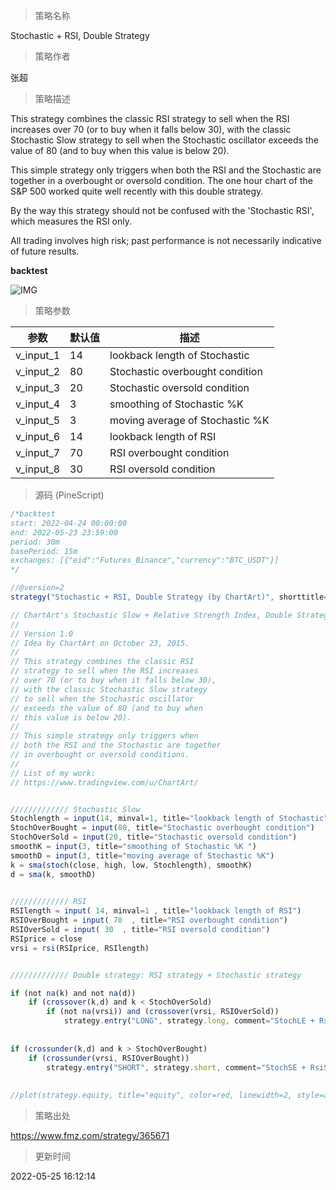 
> 策略名称

Stochastic + RSI, Double Strategy

> 策略作者

张超

> 策略描述

This strategy combines the classic RSI strategy to sell when the RSI increases over 70 (or to buy when it falls below 30), with the classic Stochastic Slow strategy to sell when the Stochastic oscillator exceeds the value of 80 (and to buy when this value is below 20).

This simple strategy only triggers when both the RSI and the Stochastic are together in a overbought or oversold condition. The one hour chart of the S&P 500 worked quite well recently with this double strategy.

By the way this strategy should not be confused with the 'Stochastic RSI', which measures the RSI only.

All trading involves high risk; past performance is not necessarily indicative of future results.

**backtest**

 ![IMG](https://www.fmz.com/upload/asset/7d33b6438e380b1a22.png) 

> 策略参数



|参数|默认值|描述|
|----|----|----|
|v_input_1|14|lookback length of Stochastic|
|v_input_2|80|Stochastic overbought condition|
|v_input_3|20|Stochastic oversold condition|
|v_input_4|3|smoothing of Stochastic %K |
|v_input_5|3|moving average of Stochastic %K|
|v_input_6|14|lookback length of RSI|
|v_input_7|70|RSI overbought condition|
|v_input_8|30|RSI oversold condition|


> 源码 (PineScript)

``` javascript
/*backtest
start: 2022-04-24 00:00:00
end: 2022-05-23 23:59:00
period: 30m
basePeriod: 15m
exchanges: [{"eid":"Futures_Binance","currency":"BTC_USDT"}]
*/

//@version=2
strategy("Stochastic + RSI, Double Strategy (by ChartArt)", shorttitle="CA_-_RSI_Stoch_Strat", overlay=true)

// ChartArt's Stochastic Slow + Relative Strength Index, Double Strategy
//
// Version 1.0
// Idea by ChartArt on October 23, 2015.
//
// This strategy combines the classic RSI
// strategy to sell when the RSI increases
// over 70 (or to buy when it falls below 30),
// with the classic Stochastic Slow strategy
// to sell when the Stochastic oscillator
// exceeds the value of 80 (and to buy when
// this value is below 20).
//
// This simple strategy only triggers when
// both the RSI and the Stochastic are together
// in overbought or oversold conditions.
//
// List of my work: 
// https://www.tradingview.com/u/ChartArt/


///////////// Stochastic Slow
Stochlength = input(14, minval=1, title="lookback length of Stochastic")
StochOverBought = input(80, title="Stochastic overbought condition")
StochOverSold = input(20, title="Stochastic oversold condition")
smoothK = input(3, title="smoothing of Stochastic %K ")
smoothD = input(3, title="moving average of Stochastic %K")
k = sma(stoch(close, high, low, Stochlength), smoothK)
d = sma(k, smoothD)

 
///////////// RSI 
RSIlength = input( 14, minval=1 , title="lookback length of RSI")
RSIOverBought = input( 70  , title="RSI overbought condition")
RSIOverSold = input( 30  , title="RSI oversold condition")
RSIprice = close
vrsi = rsi(RSIprice, RSIlength)


///////////// Double strategy: RSI strategy + Stochastic strategy

if (not na(k) and not na(d))
    if (crossover(k,d) and k < StochOverSold)
        if (not na(vrsi)) and (crossover(vrsi, RSIOverSold))
            strategy.entry("LONG", strategy.long, comment="StochLE + RsiLE")
 
 
if (crossunder(k,d) and k > StochOverBought)
    if (crossunder(vrsi, RSIOverBought))
        strategy.entry("SHORT", strategy.short, comment="StochSE + RsiSE")
 
 
//plot(strategy.equity, title="equity", color=red, linewidth=2, style=areabr)
```

> 策略出处

https://www.fmz.com/strategy/365671

> 更新时间

2022-05-25 16:12:14
